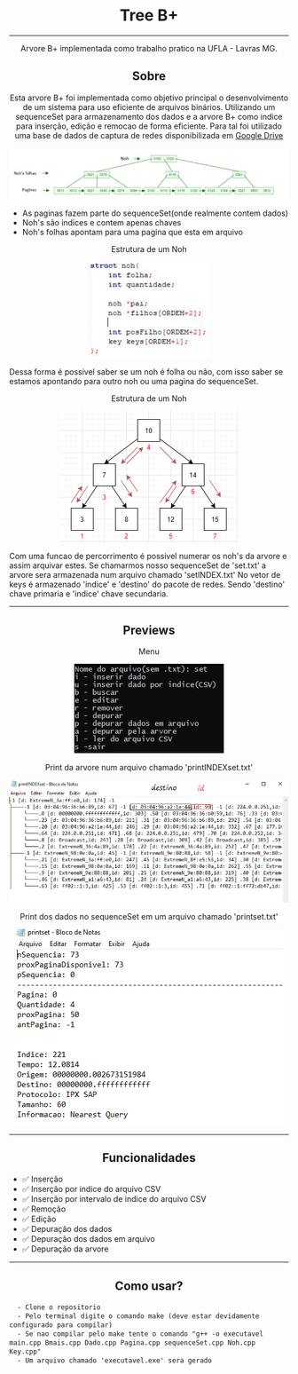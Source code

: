 <h1 align="center">Tree B+</h1>

---
<p align="center">
      Arvore B+ implementada como trabalho pratico na UFLA - Lavras MG.
</p>

<h2 align="center">Sobre</h2>
   
<p align="center">
    Esta arvore B+ foi implementada como objetivo principal o desenvolvimento de um sistema para uso eficiente de arquivos binários. 
    Utilizando um sequenceSet para armazenamento dos dados e a arvore B+ como indice para inserção, edição e remocao de forma eficiente.
    Para tal foi utilizado uma base de dados de captura de redes disponibilizada em <a href = "https://drive.google.com/file/d/1g9gFX9xffJWl0f7SXVM1d6v4l7ojY3Ew/view">Google Drive</a>
    <p align="center"><img  src="https://github.com/felipecarvalhogodoi98/Bplus/blob/master/img/tree.png" /></p>
</p>

   - As paginas fazem parte do sequenceSet(onde realmente contem dados)
   - Noh's são indices e contem apenas chaves
   - Noh's folhas apontam para uma pagina que esta em arquivo
   
<p align="center">
    Estrutura de um Noh
    <p align="center"><img  src="https://github.com/felipecarvalhogodoi98/Bplus/blob/master/img/noh.png" /></p>
    Dessa forma é possivel saber se um noh é folha ou não, com isso saber se estamos apontando para outro noh ou uma pagina do sequenceSet.
    
</p>

<p align="center">
    Estrutura de um Noh
    <p align="center"><img  src="https://github.com/felipecarvalhogodoi98/Bplus/blob/master/img/percorreEmOrdem.png" /></p>
    Com uma funcao de percorrimento é possivel numerar os noh's da arvore e assim arquivar estes.
    Se chamarmos nosso sequenceSet de 'set.txt' a arvore sera armazenada num arquivo chamado 'setINDEX.txt'
    No vetor de keys é armazenado 'indice' e 'destino' do pacote de redes. Sendo 'destino' chave primaria e 'indice' chave secundaria.
    
</p>

---

<h2 align="center">Previews</h2>

<p align="center">
    Menu
    <p align="center"><img  src="https://github.com/felipecarvalhogodoi98/Bplus/blob/master/img/menu.png" /></p>    
</p>
<p align="center">
    Print da arvore num arquivo chamado 'printINDEXset.txt'
    <p align="center"><img  src="https://github.com/felipecarvalhogodoi98/Bplus/blob/master/img/treefile.png" /></p>    
</p>
<p align="center">
    Print dos dados no sequenceSet em um arquivo chamado 'printset.txt'
    <p align="center"><img  src="https://github.com/felipecarvalhogodoi98/Bplus/blob/master/img/depurar.png" /></p>    
</p>

---

<h2 align="center">Funcionalidades</h2>

   - ✅ Inserção 
   - ✅ Inserção por indice do arquivo CSV
   - ✅ Inserção por intervalo de indice do arquivo CSV
   - ✅ Remoção
   - ✅ Edição
   - ✅ Depuração dos dados
   - ✅ Depuração dos dados em arquivo
   - ✅ Depuração da arvore
   
 ---


<h2 align="center">Como usar?</h2>
      
      - Clone o repositorio
      - Pelo terminal digite o comando make (deve estar devidamente configurado para compilar)
      - Se nao compilar pelo make tente o comando "g++ -o executavel main.cpp Bmais.cpp Dado.cpp Pagina.cpp sequenceSet.cpp Noh.cpp Key.cpp"
      - Um arquivo chamado 'executavel.exe' sera gerado
   

